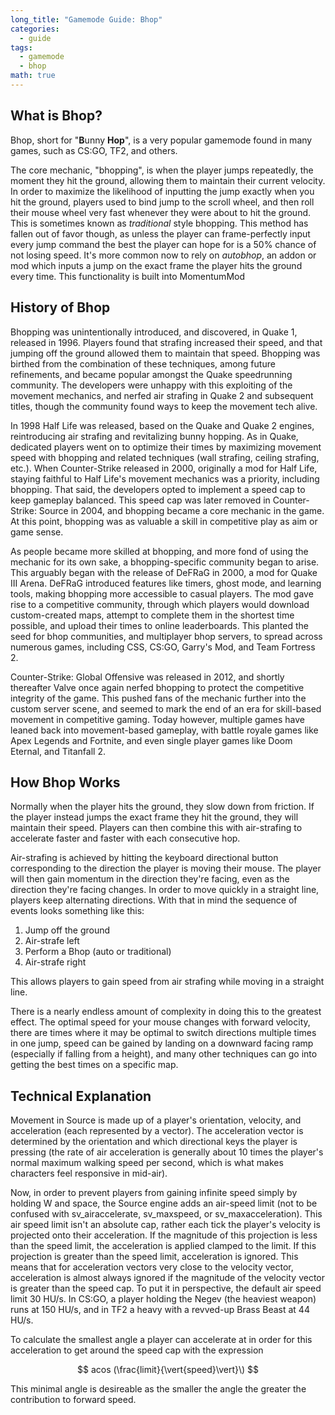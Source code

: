 ```yaml
---
long_title: "Gamemode Guide: Bhop"
categories:
  - guide
tags:
  - gamemode
  - bhop
math: true
---
```


## What is Bhop?

Bhop, short for "**B**unny **Hop**", is a very popular gamemode found in many games, such as CS:GO, TF2, and others.

The core mechanic, "bhopping", is when the player jumps repeatedly, the moment they hit the ground, allowing them to maintain their current velocity. In order to maximize the likelihood of inputting the jump exactly when you hit the ground, players used to bind jump to the scroll wheel, and then roll their mouse wheel very fast whenever they were about to hit the ground. This is sometimes known as *traditional* style bhopping. This method has fallen out of favor though, as unless the player can frame-perfectly input every jump command the best the player can hope for is a 50% chance of not losing speed. It's more common now to rely on *autobhop*, an addon or mod which inputs a jump on the exact frame the player hits the ground every time. This functionality is built into MomentumMod

## History of Bhop

Bhopping was unintentionally introduced, and discovered, in Quake 1, released in 1996. Players found that strafing increased their speed, and that jumping off the ground allowed them to maintain that speed. Bhopping was birthed from the combination of these techniques, among future refinements, and became popular amongst the Quake speedrunning community. The developers were unhappy with this exploiting of the movement mechanics, and nerfed air strafing in Quake 2 and subsequent titles, though the community found ways to keep the movement tech alive.

In 1998 Half Life was released, based on the Quake and Quake 2 engines, reintroducing air strafing and revitalizing bunny hopping. As in Quake, dedicated players went on to optimize their times by maximizing movement speed with bhopping and related techniques (wall strafing, ceiling strafing, etc.). When Counter-Strike released in 2000, originally a mod for Half Life, staying faithful to Half Life's movement mechanics was a priority, including bhopping. That said, the developers opted to implement a speed cap to keep gameplay balanced. This speed cap was later removed in Counter-Strike: Source in 2004, and bhopping became a core mechanic in the game. At this point, bhopping was as valuable a skill in competitive play as aim or game sense.

As people became more skilled at bhopping, and more fond of using the mechanic for its own sake, a bhopping-specific community began to arise. This arguably began with the release of DeFRaG in 2000, a mod for Quake III Arena. DeFRaG introduced features like timers, ghost mode, and learning tools, making bhopping more accessible to casual players. The mod gave rise to a competitive community, through which players would download custom-created maps, attempt to complete them in the shortest time possible, and upload their times to online leaderboards. This planted the seed for bhop communities, and multiplayer bhop servers, to spread across numerous games, including CSS, CS:GO, Garry's Mod, and Team Fortress 2.

Counter-Strike: Global Offensive was released in 2012, and shortly thereafter Valve once again nerfed bhopping to protect the competitive integrity of the game. This pushed fans of the mechanic further into the custom server scene, and seemed to mark the end of an era for skill-based movement in competitive gaming. Today however, multiple games have leaned back into movement-based gameplay, with battle royale games like Apex Legends and Fortnite, and even single player games like Doom Eternal, and Titanfall 2.

## How Bhop Works

Normally when the player hits the ground, they slow down from friction. If the player instead jumps the exact frame they hit the ground, they will maintain their speed. Players can then combine this with air-strafing to accelerate faster and faster with each consecutive hop.

Air-strafing is achieved by hitting the keyboard directional button corresponding to the direction the player is moving their mouse. The player will then gain momentum in the direction they're facing, even as the direction they're facing changes. In order to move quickly in a straight line, players keep alternating directions. With that in mind the sequence of events looks something like this:

1. Jump off the ground
2. Air-strafe left
3. Perform a Bhop (auto or traditional)
4. Air-strafe right

This allows players to gain speed from air strafing while moving in a straight line.

There is a nearly endless amount of complexity in doing this to the greatest effect. The optimal speed for your mouse changes with forward velocity, there are times where it may be optimal to switch directions multiple times in one jump, speed can be gained by landing on a downward facing ramp (especially if falling from a height), and many other techniques can go into getting the best times on a specific map.

## Technical Explanation

Movement in Source is made up of a player's orientation, velocity, and acceleration (each represented by a vector). The acceleration vector is determined by the orientation and which directional keys the player is pressing (the rate of air acceleration is generally about 10 times the player's normal maximum walking speed per second, which is what makes characters feel responsive in mid-air).

Now, in order to prevent players from gaining infinite speed simply by holding W and space, the Source engine adds an air-speed limit (not to be confused with sv_airaccelerate, sv_maxspeed, or sv_maxacceleration). This air speed limit isn't an absolute cap, rather each tick the player's velocity is projected onto their acceleration. If the magnitude of this projection is less than the speed limit, the acceleration is applied clamped to the limit. If this projection is greater than the speed limit, acceleration is ignored. This means that for acceleration vectors very close to the velocity vector, acceleration is almost always ignored if the magnitude of the velocity vector is greater than the speed cap. To put it in perspective, the default air speed limit 30 HU/s. In CS:GO, a player holding the Negev (the heaviest weapon) runs at 150 HU/s, and in TF2 a heavy with a revved-up Brass Beast at 44 HU/s.

To calculate the smallest angle a player can accelerate at in order for this acceleration to get around the speed cap with the expression 

$$ acos (\frac{limit}{\vert{speed}\vert}\) $$

This minimal angle is desireable as the smaller the angle the greater the contribution to forward speed.
